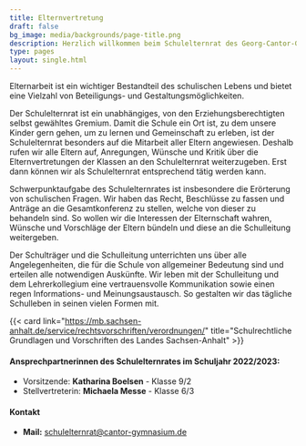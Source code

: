```yaml
---
title: Elternvertretung
draft: false
bg_image: media/backgrounds/page-title.png
description: Herzlich willkommen beim Schulelternrat des Georg-Cantor-Gymnasiums Halle
type: pages
layout: single.html
---
```

Elternarbeit ist ein wichtiger Bestandteil des schulischen Lebens und bietet eine Vielzahl von Beteiligungs- und Gestaltungsmöglichkeiten. 

Der Schulelternrat ist ein unabhängiges, von den Erziehungsberechtigten selbst gewähltes Gremium. Damit die Schule ein Ort ist, zu dem unsere Kinder gern gehen, um zu lernen und Gemeinschaft zu erleben, ist der Schulelternrat besonders auf die Mitarbeit aller Eltern angewiesen. Deshalb rufen wir alle Eltern auf, Anregungen, Wünsche und Kritik über die Elternvertretungen der Klassen an den Schulelternrat weiterzugeben. Erst dann können wir als Schulelternrat entsprechend tätig werden kann. 

Schwerpunktaufgabe des Schulelternrates ist insbesondere die Erörterung von schulischen Fragen. Wir haben das Recht, Beschlüsse zu fassen und Anträge an die Gesamtkonferenz zu stellen, welche von dieser zu behandeln sind. So wollen wir die Interessen der Elternschaft wahren, Wünsche und Vorschläge der Eltern bündeln und diese an die Schulleitung weitergeben. 

Der Schulträger und die Schulleitung unterrichten uns über alle Angelegenheiten, die für die Schule von allgemeiner Bedeutung sind und erteilen alle notwendigen Auskünfte. Wir leben mit der Schulleitung und dem Lehrerkollegium eine vertrauensvolle Kommunikation sowie einen regen Informations- und Meinungsaustausch. So gestalten wir das tägliche Schulleben in seinen vielen Formen mit.


{{< card link="https://mb.sachsen-anhalt.de/service/rechtsvorschriften/verordnungen/" title="Schulrechtliche Grundlagen und Vorschriften des Landes Sachsen-Anhalt" >}}


#### Ansprechpartnerinnen des Schulelternrates im Schuljahr 2022/2023:

* Vorsitzende: **Katharina Boelsen** - Klasse 9/2
* Stellvertreterin: **Michaela Messe** - Klasse 6/3

#### Kontakt

* **Mail:** <a href="mailto:schulelternrat@cantor-gymnasium.de"><i class="fa-solid fa-at"></i>schulelternrat@cantor-gymnasium.de</a>